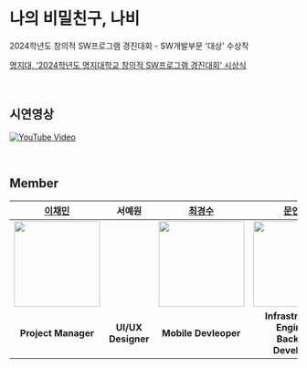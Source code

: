 # 나의 비밀친구, 나비
2024학년도 창의적 SW프로그램 경진대회 - SW개발부문 '대상' 수상작

[명지대, ‘2024학년도 명지대학교 창의적 SW프로그램 경진대회’ 시상식](https://news.unn.net/news/articleView.html?idxno=569851)

<br/>

## 시연영상
[![YouTube Video](https://img.youtube.com/vi/e4uhplOptAk/0.jpg)](https://www.youtube.com/watch?v=e4uhplOptAk)

<br/>

## Member
|[이채민](https://github.com/Chalee905)|서예원|[최경수](https://github.com/choikyungsoo)|[문인배](https://github.com/MoonInbae)|[김남훈](https://github.com/zoid79)|
|:---:|:---:|:---:|:---:|:---:|
|<img src="https://github.com/Chalee905.png" width="150" height="150">||<img src="https://github.com/choikyungsoo.png" width="150" height="150" >|<img src="https://github.com/MoonInbae.png" width="150" height="150" >|<img src="https://github.com/zoid79.png" width="150" height="150" >|
| **Project Manager** | **UI/UX Designer** | **Mobile Devleoper** | **Infrastructure Engineer <br> Backend Developer** | **AI Developer** |
